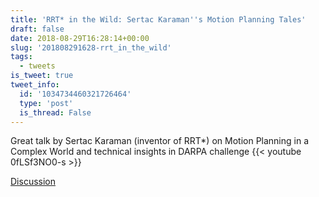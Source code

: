 ```yaml
---
title: 'RRT* in the Wild: Sertac Karaman''s Motion Planning Tales'
draft: false
date: 2018-08-29T16:28:14+00:00
slug: '201808291628-rrt_in_the_wild'
tags:
  - tweets
is_tweet: true
tweet_info:
  id: '1034734460321726464'
  type: 'post'
  is_thread: False
---
```




Great talk by Sertac Karaman (inventor of RRT*) on Motion Planning in a Complex World and technical insights in DARPA challenge {{< youtube 0fLSf3NO0-s >}}

[Discussion](https://x.com/sytelus/status/1034734460321726464)
